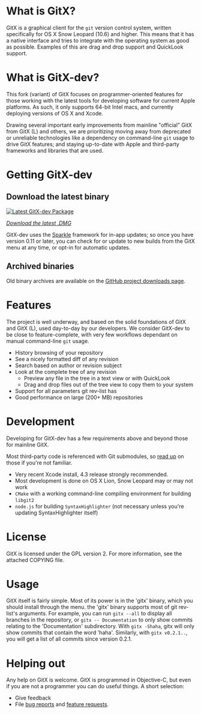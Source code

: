 # What is GitX?

GitX is a graphical client for the `git` version control system, written
specifically for OS X Snow Leopard (10.6) and higher.
This means that it has a native interface and tries to integrate with the
operating system as good as possible. Examples of this are drag and drop
support and QuickLook support.

# What is GitX-dev?

This fork (variant) of GitX focuses on programmer-oriented features for those
working with the latest tools for developing software for current Apple platforms.
As such, it only supports 64-bit Intel macs, and currently deploying versions of OS X and Xcode.

Drawing several important early improvements from mainline "official" GitX 
from GitX (L) and others, we are prioritizing moving away from deprecated
or unreliable technologies like a dependency on command-line `git` usage
to drive GitX features; and staying up-to-date with Apple and third-party
frameworks and libraries that are used.

# Getting GitX-dev

## Download the latest binary

[![Latest GitX-dev Package](http://rowanj.github.com/gitx/images/gitx.jpg)](http://builds.phere.net/GitX/development/GitX-dev.dmg)

*[Download the latest .DMG](http://builds.phere.net/GitX/development/GitX-dev.dmg)*

GitX-dev uses the [Sparkle](http://sparkle.andymatuschak.org/) framework for in-app updates; so once you have version 0.11 or later, you can check for or update to new builds from the GitX menu at any time, or opt-in for automatic updates.

## Archived binaries

Old binary archives are available on the [GitHub project downloads page](http://github.com/rowanj/gitx/downloads).

# Features

The project is well underway, and based on the solid foundations of GitX and
GitX (L), used day-to-day by our developers.  We consider GitX-dev to be
close to feature-complete, with very few workflows dependant on manual
command-line `git` usage.

  * History browsing of your repository
  * See a nicely formatted diff of any revision
  * Search based on author or revision subject
  * Look at the complete tree of any revision
    * Preview any file in the tree in a text view or with QuickLook
    * Drag and drop files out of the tree view to copy them to your system
  * Support for all parameters git rev-list has
  * Good performance on large (200+ MB) repositories
  
# Development

Developing for GitX-dev has a few requirements above and beyond those
for mainline GitX.

Most third-party code is referenced with Git submodules, so [read up](http://book.git-scm.com/5_submodules.html) on those if you're not familiar.

  * Very recent Xcode install, 4.3 release strongly recommended.
  * Most development is done on OS X Lion, Snow Leopard may or may not work
  * `CMake` with a working command-line compiling environment for building `libgit2`
  * `node.js` for building `SyntaxHighlighter` (not necessary unless you're updating SyntaxHighlighter itself)

# License

GitX is licensed under the GPL version 2. For more information, see the attached COPYING file.

# Usage

GitX itself is fairly simple. Most of its power is in the 'gitx' binary, which
you should install through the menu. the 'gitx' binary supports most of git
rev-list's arguments. For example, you can run `gitx --all` to display all
branches in the repository, or `gitx -- Documentation` to only show commits
relating to the 'Documentation' subdirectory. With `gitx -Shaha`, gitx will
only show commits that contain the word 'haha'. Similarly, with `gitx
v0.2.1..`, you will get a list of all commits since version 0.2.1.

# Helping out

Any help on GitX is welcome. GitX is programmed in Objective-C, but even if
you are not a programmer you can do useful things. A short selection:

  * Give feedback
  * File [bug reports](https://github.com/rowanj/gitx/issues?labels=Bug) and [feature requests](https://github.com/rowanj/gitx/issues?labels=Feature).

